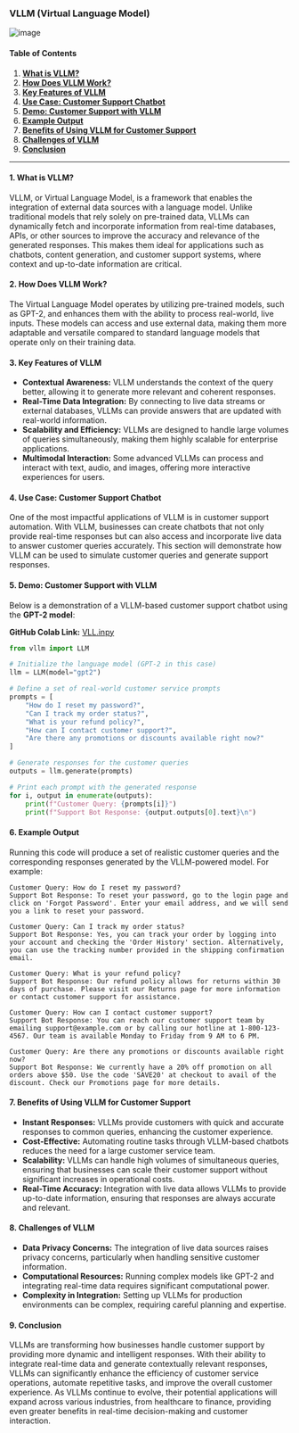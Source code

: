### **VLLM (Virtual Language Model)**
![image](https://github.com/user-attachments/assets/5bc1e60e-a280-4c9c-b26e-894153dfe07e)

#### **Table of Contents**
1. [**What is VLLM?**](#what-is-vllm)
2. [**How Does VLLM Work?**](#how-does-vllm-work)
3. [**Key Features of VLLM**](#key-features-of-vllm)
4. [**Use Case: Customer Support Chatbot**](#use-case-customer-support-chatbot)
5. [**Demo: Customer Support with VLLM**](#demo-customer-support-with-vllm)
6. [**Example Output**](#example-output)
7. [**Benefits of Using VLLM for Customer Support**](#benefits-of-using-vllm-for-customer-support)
8. [**Challenges of VLLM**](#challenges-of-vllm)
9. [**Conclusion**](#conclusion)

---

#### **1. What is VLLM?**
VLLM, or Virtual Language Model, is a framework that enables the integration of external data sources with a language model. Unlike traditional models that rely solely on pre-trained data, VLLMs can dynamically fetch and incorporate information from real-time databases, APIs, or other sources to improve the accuracy and relevance of the generated responses. This makes them ideal for applications such as chatbots, content generation, and customer support systems, where context and up-to-date information are critical.

#### **2. How Does VLLM Work?**
The Virtual Language Model operates by utilizing pre-trained models, such as GPT-2, and enhances them with the ability to process real-world, live inputs. These models can access and use external data, making them more adaptable and versatile compared to standard language models that operate only on their training data.

#### **3. Key Features of VLLM**
- **Contextual Awareness:** VLLM understands the context of the query better, allowing it to generate more relevant and coherent responses.
- **Real-Time Data Integration:** By connecting to live data streams or external databases, VLLMs can provide answers that are updated with real-world information.
- **Scalability and Efficiency:** VLLMs are designed to handle large volumes of queries simultaneously, making them highly scalable for enterprise applications.
- **Multimodal Interaction:** Some advanced VLLMs can process and interact with text, audio, and images, offering more interactive experiences for users.

#### **4. Use Case: Customer Support Chatbot**
One of the most impactful applications of VLLM is in customer support automation. With VLLM, businesses can create chatbots that not only provide real-time responses but can also access and incorporate live data to answer customer queries accurately. This section will demonstrate how VLLM can be used to simulate customer queries and generate support responses.

#### **5. Demo: Customer Support with VLLM**
Below is a demonstration of a VLLM-based customer support chatbot using the **GPT-2 model**:


**GitHub Colab Link:** [VLL.inpy](https://colab.research.google.com/drive/1jXMZ8zHQ21BQdhfvju6XquyHv0kYJQxL?usp=sharing)


```python
from vllm import LLM

# Initialize the language model (GPT-2 in this case)
llm = LLM(model="gpt2")

# Define a set of real-world customer service prompts
prompts = [
    "How do I reset my password?",
    "Can I track my order status?",
    "What is your refund policy?",
    "How can I contact customer support?",
    "Are there any promotions or discounts available right now?"
]

# Generate responses for the customer queries
outputs = llm.generate(prompts)

# Print each prompt with the generated response
for i, output in enumerate(outputs):
    print(f"Customer Query: {prompts[i]}")
    print(f"Support Bot Response: {output.outputs[0].text}\n")
```

#### **6. Example Output**
Running this code will produce a set of realistic customer queries and the corresponding responses generated by the VLLM-powered model. For example:

```
Customer Query: How do I reset my password?
Support Bot Response: To reset your password, go to the login page and click on 'Forgot Password'. Enter your email address, and we will send you a link to reset your password.

Customer Query: Can I track my order status?
Support Bot Response: Yes, you can track your order by logging into your account and checking the 'Order History' section. Alternatively, you can use the tracking number provided in the shipping confirmation email.

Customer Query: What is your refund policy?
Support Bot Response: Our refund policy allows for returns within 30 days of purchase. Please visit our Returns page for more information or contact customer support for assistance.

Customer Query: How can I contact customer support?
Support Bot Response: You can reach our customer support team by emailing support@example.com or by calling our hotline at 1-800-123-4567. Our team is available Monday to Friday from 9 AM to 6 PM.

Customer Query: Are there any promotions or discounts available right now?
Support Bot Response: We currently have a 20% off promotion on all orders above $50. Use the code 'SAVE20' at checkout to avail of the discount. Check our Promotions page for more details.
```

#### **7. Benefits of Using VLLM for Customer Support**
- **Instant Responses:** VLLMs provide customers with quick and accurate responses to common queries, enhancing the customer experience.
- **Cost-Effective:** Automating routine tasks through VLLM-based chatbots reduces the need for a large customer service team.
- **Scalability:** VLLMs can handle high volumes of simultaneous queries, ensuring that businesses can scale their customer support without significant increases in operational costs.
- **Real-Time Accuracy:** Integration with live data allows VLLMs to provide up-to-date information, ensuring that responses are always accurate and relevant.

#### **8. Challenges of VLLM**
- **Data Privacy Concerns:** The integration of live data sources raises privacy concerns, particularly when handling sensitive customer information.
- **Computational Resources:** Running complex models like GPT-2 and integrating real-time data requires significant computational power.
- **Complexity in Integration:** Setting up VLLMs for production environments can be complex, requiring careful planning and expertise.

#### **9. Conclusion**
VLLMs are transforming how businesses handle customer support by providing more dynamic and intelligent responses. With their ability to integrate real-time data and generate contextually relevant responses, VLLMs can significantly enhance the efficiency of customer service operations, automate repetitive tasks, and improve the overall customer experience. As VLLMs continue to evolve, their potential applications will expand across various industries, from healthcare to finance, providing even greater benefits in real-time decision-making and customer interaction.
